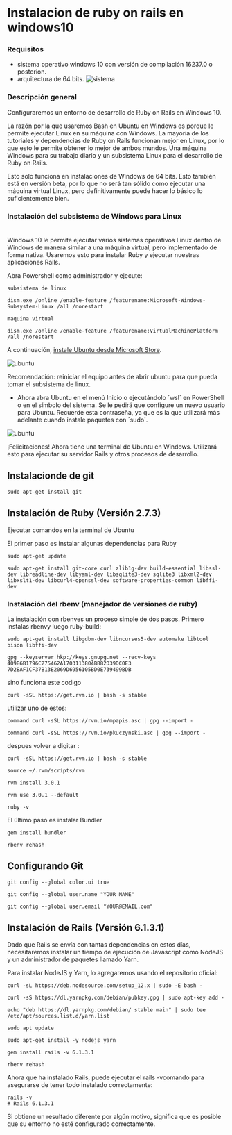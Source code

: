 # Instalacion de ruby on rails en windows10

### Requisitos
  - sistema operativo windows 10 con versión de compilación  16237.0 o posterion.
  - arquitectura de 64 bits.
![sistema](./img/sistema.PNG)


  ### Descripción general

  Configuraremos un entorno de desarrollo de Ruby on Rails en Windows 10.

  La razón por la que usaremos Bash en Ubuntu en Windows es porque le permite ejecutar Linux en su máquina con Windows. La mayoría de los tutoriales y dependencias de Ruby on Rails funcionan mejor en Linux, por lo que esto le permite obtener lo mejor de ambos mundos. Una máquina Windows para su trabajo diario y un subsistema Linux para el desarrollo de Ruby on Rails.

  Esto solo funciona en instalaciones de Windows de 64 bits. Esto también está en versión beta, por lo que no será tan sólido como ejecutar una máquina virtual Linux, pero definitivamente puede hacer lo básico lo suficientemente bien.

### Instalación del subsistema de Windows para Linux <br><br>
Windows 10 le permite ejecutar varios sistemas operativos Linux dentro de Windows de manera similar a una máquina virtual, pero implementado de forma nativa. Usaremos esto para instalar Ruby y ejecutar nuestras aplicaciones Rails.

Abra Powershell como administrador y ejecute:


```
subsistema de linux

dism.exe /online /enable-feature /featurename:Microsoft-Windows-Subsystem-Linux /all /norestart
```
```
maquina virtual

dism.exe /online /enable-feature /featurename:VirtualMachinePlatform /all /norestart
```

A continuación, [instale Ubuntu desde Microsoft Store](https://www.microsoft.com/en-us/p/ubunt[[u/9nblggh4msv6).

![ubuntu](./img/ubuntu.PNG)

Recomendación: reiniciar el equipo antes de abrir ubuntu para que pueda tomar el subsistema de linux.

- Ahora abra Ubuntu en el menú Inicio o ejecutándolo ´wsl´ en PowerShell o en el símbolo del sistema. Se le pedirá que configure un nuevo usuario para Ubuntu. Recuerde esta contraseña, ya que es la que utilizará más adelante cuando instale paquetes con ´sudo´.

![ubuntu](./img/busqueda.png)

¡Felicitaciones! Ahora tiene una terminal de Ubuntu en Windows. Utilizará esto para ejecutar su servidor Rails y otros procesos de desarrollo.

## Instalacionde de git
```
sudo apt-get install git
```

## Instalación de Ruby (Versión 2.7.3)
Ejecutar comandos en la terminal de Ubuntu

El primer paso es instalar algunas dependencias para Ruby

```
sudo apt-get update
```

```
sudo apt-get install git-core curl zlib1g-dev build-essential libssl-dev libreadline-dev libyaml-dev libsqlite3-dev sqlite3 libxml2-dev libxslt1-dev libcurl4-openssl-dev software-properties-common libffi-dev
```
### Instalación del rbenv (manejador de versiones de ruby)
La instalación con rbenves un proceso simple de dos pasos. Primero instalas rbenvy luego ruby-build:
```
sudo apt-get install libgdbm-dev libncurses5-dev automake libtool bison libffi-dev 
```
```
gpg --keyserver hkp://keys.gnupg.net --recv-keys 409B6B1796C275462A1703113804BB82D39DC0E3 7D2BAF1CF37B13E2069D6956105BD0E739499BDB
```

sino funciona este codigo 
```
curl -sSL https://get.rvm.io | bash -s stable
```
utilizar uno de estos:
```
command curl -sSL https://rvm.io/mpapis.asc | gpg --import -
```
```
command curl -sSL https://rvm.io/pkuczynski.asc | gpg --import -
```
despues volver a digitar :
```
curl -sSL https://get.rvm.io | bash -s stable
```
```
source ~/.rvm/scripts/rvm
```
```
rvm install 3.0.1
```
```
rvm use 3.0.1 --default
```
```
ruby -v
```
El último paso es instalar Bundler

```
gem install bundler
```
```
rbenv rehash
```

## Configurando Git

```
git config --global color.ui true

git config --global user.name "YOUR NAME"

git config --global user.email "YOUR@EMAIL.com"
```

## Instalación de Rails (Versión 6.1.3.1)

Dado que Rails se envía con tantas dependencias en estos días, necesitaremos instalar un tiempo de ejecución de Javascript como NodeJS y un administrador de paquetes llamado Yarn.

Para instalar NodeJS y Yarn, lo agregaremos usando el repositorio oficial:

```
curl -sL https://deb.nodesource.com/setup_12.x | sudo -E bash -

curl -sS https://dl.yarnpkg.com/debian/pubkey.gpg | sudo apt-key add -

echo "deb https://dl.yarnpkg.com/debian/ stable main" | sudo tee /etc/apt/sources.list.d/yarn.list

sudo apt update

sudo apt-get install -y nodejs yarn
```

```
gem install rails -v 6.1.3.1

rbenv rehash
```
 Ahora que ha instalado Rails, puede ejecutar el rails -vcomando para asegurarse de tener todo instalado correctamente:

```
rails -v
# Rails 6.1.3.1
```

Si obtiene un resultado diferente por algún motivo, significa que es posible que su entorno no esté configurado correctamente.


